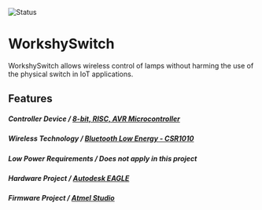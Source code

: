 ![Status](https://img.shields.io/badge/Status-UnderDev-yellow.svg)

# WorkshySwitch
WorkshySwitch allows wireless control of lamps without harming the use of the physical switch in IoT applications.

## Features
##### Controller Device / [8-bit, RISC, AVR Microcontroller](https://github.com/TiagoPaulaSilva/WorkshySwitch/blob/master/Hardware/3.%20Datasheets/MCU/ATmega328P%20-%20Datasheet.pdf)

##### Wireless Technology / [Bluetooth Low Energy - CSR1010](https://github.com/TiagoPaulaSilva/WorkshySwitch/blob/master/Hardware/3.%20Datasheets/BLE/CSR1010%20(BLE%20IC)%20-%20Datasheet.pdf)

##### Low Power Requirements / Does not apply in this project

##### Hardware Project / [Autodesk EAGLE](https://www.autodesk.com/products/eagle/free-download)

##### Firmware Project / [Atmel Studio](https://www.microchip.com/mplab/avr-support/atmel-studio-7)
